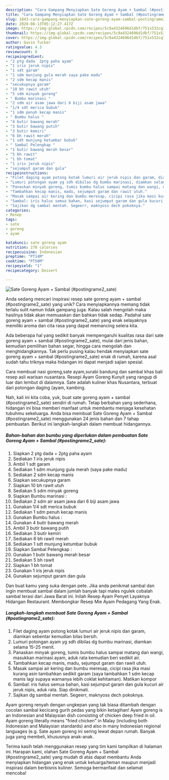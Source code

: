 ```yaml
---
description: "Cara Gampang Menyiapkan Sate Goreng Ayam + Sambal (#postingrame2_sate), Sempurna"
title: "Cara Gampang Menyiapkan Sate Goreng Ayam + Sambal (#postingrame2_sate), Sempurna"
slug: 1843-cara-gampang-menyiapkan-sate-goreng-ayam-sambal-postingrame2-sate-sempurna
date: 2020-08-13T05:12:27.417Z
image: https://img-global.cpcdn.com/recipes/5c9a4324696d1dbf/751x532cq70/sate-goreng-ayam-sambal-postingrame2_sate-foto-resep-utama.jpg
thumbnail: https://img-global.cpcdn.com/recipes/5c9a4324696d1dbf/751x532cq70/sate-goreng-ayam-sambal-postingrame2_sate-foto-resep-utama.jpg
cover: https://img-global.cpcdn.com/recipes/5c9a4324696d1dbf/751x532cq70/sate-goreng-ayam-sambal-postingrame2_sate-foto-resep-utama.jpg
author: Gavin Tucker
ratingvalue: 4.3
reviewcount: 8
recipeingredient:
- "2 ptg dada  2ptg paha ayam"
- "1 iris jeruk nipis"
- "1 sdt garam"
- "1 sdm munjung gula merah saya pake madu"
- "2 sdm kecap manis"
- "secukupnya garam"
- "10 bh rawit utuh"
- "5 sdm minyak goreng"
- " Bumbu marinasi "
- "2 sdm air asam jawa dari 6 biji asam jawa"
- "1/4 sdt merica bubuk"
- "1 sdm penuh kecap manis"
- " Bumbu halus "
- "4 butir bawang merah"
- "3 butir bawang putih"
- "3 butir kemiri"
- "6 bh rawit merah"
- "1 sdt munjung ketumbar bubuk"
- " Sambal Pelengkap "
- "1 butir bawang merah besar"
- "5 bh rawit"
- "1 bh tomat"
- "1 iris jeruk nipis"
- "sejumput garam dan gula"
recipeinstructions:
- "Filet daging ayam potong kotak lumuri air jeruk nipis dan garam, diamkan sebentar kemudian bilas bersih."
- "Lumuri potongan ayam yg sdh dibilas dg bumbu marinasi, diamkan selama 15-25 menit."
- "Panaskan minyak goreng, tumis bumbu halus sampai matang dan wangi, masukkan marinasi ayam, aduk rata kemudian beri sedikit air."
- "Tambahkan kecap manis, madu, sejumput garam dan rawit utuh."
- "Masak sampai air kering dan bumbu meresap, cicipi rasa jika masi kurang asin tambahkan sedikit garam (saya tambahkan 1 sdm kecap manis lagi supaya warnanya lebih coklat kehitaman). Matikan kompor"
- "Sambal: iris halus semua bahan, kasi sejumput garam dan gula kucuri air jeruk nipis, aduk rata. Siap dinikmati."
- "Sajikan dg sambal mentah. Segeerr, maknyoss dech pokoknya."
categories:
- Resep
tags:
- sate
- goreng
- ayam

katakunci: sate goreng ayam 
nutrition: 278 calories
recipecuisine: Indonesian
preptime: "PT14M"
cooktime: "PT50M"
recipeyield: "1"
recipecategory: Dessert

---
```



![Sate Goreng Ayam + Sambal (#postingrame2_sate)](https://img-global.cpcdn.com/recipes/5c9a4324696d1dbf/751x532cq70/sate-goreng-ayam-sambal-postingrame2_sate-foto-resep-utama.jpg)

Anda sedang mencari inspirasi resep sate goreng ayam + sambal (#postingrame2_sate) yang unik? Cara menyiapkannya memang tidak terlalu sulit namun tidak gampang juga. Kalau salah mengolah maka hasilnya tidak akan memuaskan dan bahkan tidak sedap. Padahal sate goreng ayam + sambal (#postingrame2_sate) yang enak selayaknya memiliki aroma dan cita rasa yang dapat memancing selera kita.

Ada beberapa hal yang sedikit banyak mempengaruhi kualitas rasa dari sate goreng ayam + sambal (#postingrame2_sate), mulai dari jenis bahan, kemudian pemilihan bahan segar, hingga cara mengolah dan menghidangkannya. Tak perlu pusing kalau hendak menyiapkan sate goreng ayam + sambal (#postingrame2_sate) enak di rumah, karena asal sudah tahu triknya maka hidangan ini dapat menjadi sajian spesial.

Cara membuat nasi goreng,sate ayam,surabi bandung dan sambal khas bali resep asli warisan nusantara. Resepi Ayam Goreng Kunyit yang rangup di luar dan lembut di dalamnya. Sate adalah kuliner khas Nusantara, terbuat dari potongan daging (ayam, kambing.


Nah, kali ini kita coba, yuk, buat sate goreng ayam + sambal (#postingrame2_sate) sendiri di rumah. Tetap berbahan yang sederhana, hidangan ini bisa memberi manfaat untuk membantu menjaga kesehatan tubuhmu sekeluarga. Anda bisa membuat Sate Goreng Ayam + Sambal (#postingrame2_sate) menggunakan 24 jenis bahan dan 7 tahap pembuatan. Berikut ini langkah-langkah dalam membuat hidangannya.

<!--inarticleads1-->

##### Bahan-bahan dan bumbu yang diperlukan dalam pembuatan Sate Goreng Ayam + Sambal (#postingrame2_sate):

1. Siapkan 2 ptg dada + 2ptg paha ayam
1. Sediakan 1 iris jeruk nipis
1. Ambil 1 sdt garam
1. Sediakan 1 sdm munjung gula merah (saya pake madu)
1. Sediakan 2 sdm kecap manis
1. Siapkan secukupnya garam
1. Siapkan 10 bh rawit utuh
1. Sediakan 5 sdm minyak goreng
1. Siapkan  Bumbu marinasi :
1. Sediakan 2 sdm air asam jawa dari 6 biji asam jawa
1. Gunakan 1/4 sdt merica bubuk
1. Sediakan 1 sdm penuh kecap manis
1. Gunakan  Bumbu halus :
1. Gunakan 4 butir bawang merah
1. Ambil 3 butir bawang putih
1. Sediakan 3 butir kemiri
1. Sediakan 6 bh rawit merah
1. Sediakan 1 sdt munjung ketumbar bubuk
1. Siapkan  Sambal Pelengkap :
1. Gunakan 1 butir bawang merah besar
1. Sediakan 5 bh rawit
1. Siapkan 1 bh tomat
1. Gunakan 1 iris jeruk nipis
1. Gunakan sejumput garam dan gula


Dan buat kamu yang suka dengan pete. Jika anda penikmat sambal dan ingin membuat sambal dalam jumlah banyak tapi males ngulek cobalah sambal terasi dari Jawa Barat ini. Inilah Resep Ayam Penyet Layaknya Hidangan Restaurant. Membongkar Resep Mie Ayam Pedagang Yang Enak. 

<!--inarticleads2-->

##### Langkah-langkah membuat Sate Goreng Ayam + Sambal (#postingrame2_sate):

1. Filet daging ayam potong kotak lumuri air jeruk nipis dan garam, diamkan sebentar kemudian bilas bersih.
1. Lumuri potongan ayam yg sdh dibilas dg bumbu marinasi, diamkan selama 15-25 menit.
1. Panaskan minyak goreng, tumis bumbu halus sampai matang dan wangi, masukkan marinasi ayam, aduk rata kemudian beri sedikit air.
1. Tambahkan kecap manis, madu, sejumput garam dan rawit utuh.
1. Masak sampai air kering dan bumbu meresap, cicipi rasa jika masi kurang asin tambahkan sedikit garam (saya tambahkan 1 sdm kecap manis lagi supaya warnanya lebih coklat kehitaman). Matikan kompor
1. Sambal: iris halus semua bahan, kasi sejumput garam dan gula kucuri air jeruk nipis, aduk rata. Siap dinikmati.
1. Sajikan dg sambal mentah. Segeerr, maknyoss dech pokoknya.


Ayam goreng renyah dengan ungkepan yang tak biasa ditambah dengan cocolan sambal kecicang gurih pedas yang bikin ketagihan! Ayam goreng is an Indonesian and Malaysian dish consisting of chicken deep fried in oil. Ayam goreng literally means &#34;fried chicken&#34; in Malay (including both Indonesian and Malaysian standards) and also in many Indonesian regional languages (e.g. Sate ayam goreng ini sering lewat depan rumah. Banyak juga yang membeli, khususnya anak-anak. 

Terima kasih telah menggunakan resep yang tim kami tampilkan di halaman ini. Harapan kami, olahan Sate Goreng Ayam + Sambal (#postingrame2_sate) yang mudah di atas dapat membantu Anda menyiapkan hidangan yang enak untuk keluarga/teman maupun menjadi inspirasi dalam berbisnis kuliner. Semoga bermanfaat dan selamat mencoba!
